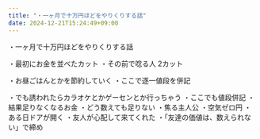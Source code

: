 ```yaml
---
title: "・一ヶ月で十万円ほどをやりくりする話"
date: 2024-12-21T15:24:49+09:00
---
```

・一ヶ月で十万円ほどをやりくりする話

・最初にお金を並べたカット
・その前で唸る人
2カット

・お昼ごはんとかを節約していく
・ここで逐一値段を併記


・でも誘われたらカラオケとかゲーセンとか行っちゃう
・ここでも値段併記
・結果足りなくなるお金
・どう数えても足りない
・焦る主人公
・空気ゼロ円
・ある日ドアが開く
・友人が心配して来てくれた
・「友達の価値は、数えられない」で締め
